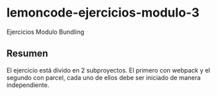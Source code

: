 # lemoncode-ejercicios-modulo-3
Ejercicios Modulo Bundling

## Resumen
El ejercicio está divido en 2 subproyectos. El primero con webpack y el segundo con parcel, cada uno de ellos debe ser iniciado de manera independiente.
